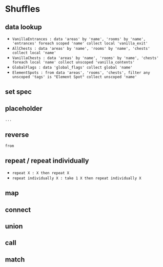 # Shuffles
## data lookup
- `VanillaEntrances : data 'areas' by 'name', 'rooms' by 'name', 'entrances' foreach scoped 'name' collect local 'vanilla_exit'`
- `AllChests : data 'areas' by 'name', 'rooms' by 'name', 'chests' collect local 'name'`
- `VanillaChests : data 'areas' by 'name', 'rooms' by 'name', 'chests' foreach local 'name' collect unscoped 'vanilla_contents'`
- `GlobalFlags : data 'global_flags' collect global 'name'`
- `ElementSpots : from data 'areas', 'rooms', 'chests', filter any unscoped 'tags' is "Element Spot" collect unscoped 'name'`
## set spec
## placeholder
`...`
## reverse
`from`
## repeat / repeat individually
- `repeat X : X then repeat X`
- `repeat individually X : take 1 X then repeat individually X`
## map
## connect
## union
## call
## match
